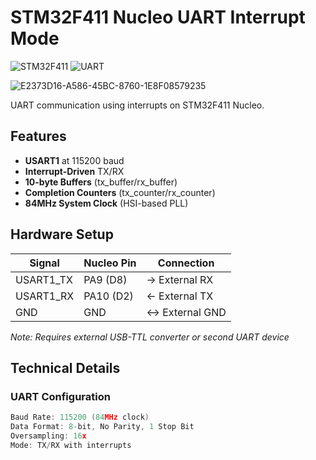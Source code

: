 # STM32F411 Nucleo UART Interrupt Mode

![STM32F411](https://img.shields.io/badge/STM32F411-Nucleo-blue) 
![UART](https://img.shields.io/badge/USART1-Interrupt_Mode-green)

<img src="https://github.com/user-attachments/assets/abeb1f22-5a56-456d-9289-cf9a7d410ce4" alt="E2373D16-A586-45BC-8760-1E8F08579235"> 

UART communication using interrupts on STM32F411 Nucleo.

## Features
- **USART1** at 115200 baud
- **Interrupt-Driven** TX/RX
- **10-byte Buffers** (tx_buffer/rx_buffer)
- **Completion Counters** (tx_counter/rx_counter)
- **84MHz System Clock** (HSI-based PLL)

## Hardware Setup
| Signal | Nucleo Pin | Connection |
|--------|------------|------------|
| USART1_TX | PA9 (D8)  | → External RX |
| USART1_RX | PA10 (D2) | ← External TX |
| GND       | GND       | ↔ External GND |

*Note: Requires external USB-TTL converter or second UART device*

## Technical Details
### UART Configuration 
```c
Baud Rate: 115200 (84MHz clock)
Data Format: 8-bit, No Parity, 1 Stop Bit
Oversampling: 16x
Mode: TX/RX with interrupts
